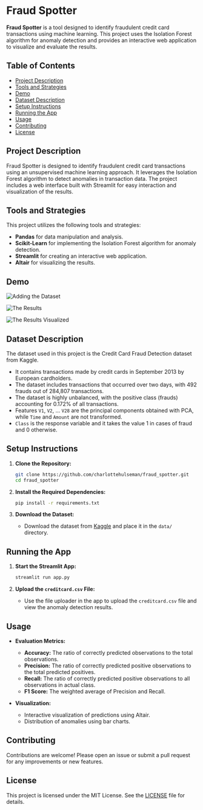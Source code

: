 # Fraud Spotter

**Fraud Spotter** is a tool designed to identify fraudulent credit card transactions using machine learning. This project uses the Isolation Forest algorithm for anomaly detection and provides an interactive web application to visualize and evaluate the results.

## Table of Contents
- [Project Description](#project-description)
- [Tools and Strategies](#tools-and-strategies)
- [Demo](#demo)
- [Dataset Description](#dataset-description)
- [Setup Instructions](#setup-instructions)
- [Running the App](#running-the-app)
- [Usage](#usage)
- [Contributing](#contributing)
- [License](#license)

## Project Description
Fraud Spotter is designed to identify fraudulent credit card transactions using an unsupervised machine learning approach. It leverages the Isolation Forest algorithm to detect anomalies in transaction data. The project includes a web interface built with Streamlit for easy interaction and visualization of the results.

## Tools and Strategies
This project utilizes the following tools and strategies:
- **Pandas** for data manipulation and analysis.
- **Scikit-Learn** for implementing the Isolation Forest algorithm for anomaly detection.
- **Streamlit** for creating an interactive web application.
- **Altair** for visualizing the results.

## Demo

![Adding the Dataset](./assets/demo1.gif.gif)

![The Results](./assets/demo2.gif.gif)

![The Results Visualized](./assets/demo3.gif.gif)

## Dataset Description
The dataset used in this project is the Credit Card Fraud Detection dataset from Kaggle.
- It contains transactions made by credit cards in September 2013 by European cardholders.
- The dataset includes transactions that occurred over two days, with 492 frauds out of 284,807 transactions.
- The dataset is highly unbalanced, with the positive class (frauds) accounting for 0.172% of all transactions.
- Features `V1`, `V2`, ... `V28` are the principal components obtained with PCA, while `Time` and `Amount` are not transformed.
- `Class` is the response variable and it takes the value 1 in cases of fraud and 0 otherwise.

## Setup Instructions
1. **Clone the Repository:**
    ```sh
    git clone https://github.com/charlottehulseman/fraud_spotter.git
    cd fraud_spotter
    ```

2. **Install the Required Dependencies:**
    ```sh
    pip install -r requirements.txt
    ```

3. **Download the Dataset:**
    - Download the dataset from [Kaggle](https://www.kaggle.com/datasets/mlg-ulb/creditcardfraud) and place it in the `data/` directory.

## Running the App
1. **Start the Streamlit App:**
    ```sh
    streamlit run app.py
    ```

2. **Upload the `creditcard.csv` File:**
    - Use the file uploader in the app to upload the `creditcard.csv` file and view the anomaly detection results.

## Usage
- **Evaluation Metrics:**
  - **Accuracy:** The ratio of correctly predicted observations to the total observations.
  - **Precision:** The ratio of correctly predicted positive observations to the total predicted positives.
  - **Recall:** The ratio of correctly predicted positive observations to all observations in actual class.
  - **F1 Score:** The weighted average of Precision and Recall.

- **Visualization:**
  - Interactive visualization of predictions using Altair.
  - Distribution of anomalies using bar charts.

## Contributing
Contributions are welcome! Please open an issue or submit a pull request for any improvements or new features.

## License
This project is licensed under the MIT License. See the [LICENSE](LICENSE) file for details.
